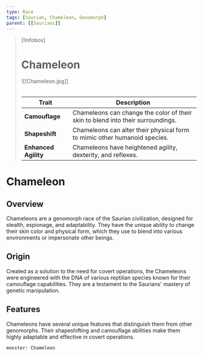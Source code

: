 ```yaml
---
type: Race
tags: [Saurian, Chameleon, Genomorph]
parent: [[Saurians]]
---
```

> [!infobox]
> # Chameleon
> ![[Chameleon.jpg]]
> ###### 
> | Trait           | Description                                                  |
> |-----------------|--------------------------------------------------------------|
> | **Camouflage** | Chameleons can change the color of their skin to blend into their surroundings. |
> | **Shapeshift** | Chameleons can alter their physical form to mimic other humanoid species. |
> | **Enhanced Agility** | Chameleons have heightened agility, dexterity, and reflexes. |
# Chameleon

## Overview

Chameleons are a genomorph race of the Saurian civilization, designed for stealth, espionage, and adaptability. They have the unique ability to change their skin color and physical form, which they use to blend into various environments or impersonate other beings.

## Origin

Created as a solution to the need for covert operations, the Chameleons were engineered with the DNA of various reptilian species known for their camouflage capabilities. They are a testament to the Saurians' mastery of genetic manipulation.

## Features

Chameleons have several unique features that distinguish them from other genomorphs. Their shapeshifting and camouflage abilities make them highly adaptable and effective in covert operations. 

```statblock
monster: Chameleon 
```